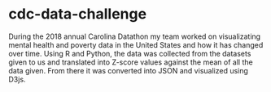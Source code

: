 # cdc-data-challenge

During the 2018 annual Carolina Datathon my team worked on visualizating mental health and poverty data in the United States and how it has changed over time. Using R and Python, the data was collected from the datasets given to us and translated into Z-score values against the mean of all the data given. From there it was converted into JSON and visualized using D3js.
